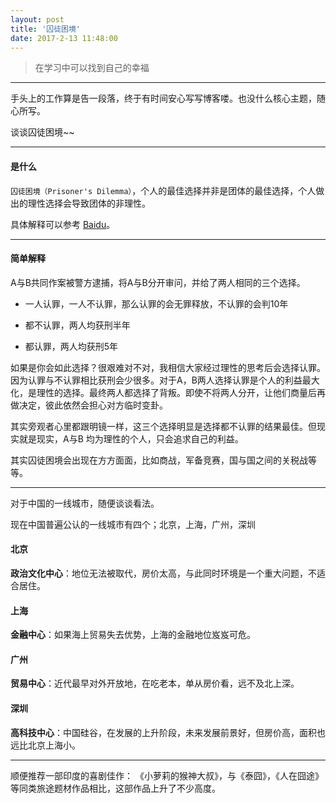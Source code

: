 ```yaml
---
layout: post
title: '囚徒困境'
date: 2017-2-13 11:48:00
---
```


> 在学习中可以找到自己的幸福

----

手头上的工作算是告一段落，终于有时间安心写写博客喽。也没什么核心主题，随心所写。

谈谈囚徒困境~~

----

#### **是什么**

``囚徒困境（Prisoner's Dilemma）``，个人的最佳选择并非是团体的最佳选择，个人做出的理性选择会导致团体的非理性。


具体解释可以参考 [Baidu](http://baike.baidu.com/view/316629.htm)。

------

#### **简单解释**

A与B共同作案被警方逮捕，将A与B分开审问，并给了两人相同的三个选择。

- 一人认罪，一人不认罪，那么认罪的会无罪释放，不认罪的会判10年

- 都不认罪，两人均获刑半年

- 都认罪，两人均获刑5年


如果是你会如此选择？很艰难对不对，我相信大家经过理性的思考后会选择认罪。因为认罪与不认罪相比获刑会少很多。对于A，B两人选择认罪是个人的利益最大化，是理性的选择。最终两人都选择了背叛。即使不将两人分开，让他们商量后再做决定，彼此依然会担心对方临时变卦。

其实旁观者心里都跟明镜一样，这三个选择明显是选择都不认罪的结果最佳。但现实就是现实，A与B 均为理性的个人，只会追求自己的利益。

其实囚徒困境会出现在方方面面，比如商战，军备竞赛，国与国之间的关税战等等。

------

对于中国的一线城市，随便谈谈看法。

现在中国普遍公认的一线城市有四个；北京，上海，广州，深圳

#### **北京**

**政治文化中心**：地位无法被取代，房价太高，与此同时环境是一个重大问题，不适合居住。

#### **上海**

**金融中心**：如果海上贸易失去优势，上海的金融地位岌岌可危。

#### **广州**

**贸易中心**：近代最早对外开放地，在吃老本，单从房价看，远不及北上深。

#### **深圳**

**高科技中心**：中国硅谷，在发展的上升阶段，未来发展前景好，但房价高，面积也远比北京上海小。

-----

顺便推荐一部印度的喜剧佳作： 《小萝莉的猴神大叔》，与《泰囧》，《人在囧途》等同类旅途题材作品相比，这部作品上升了不少高度。




